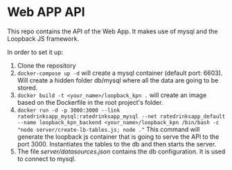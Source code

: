 # Web APP API

This repo contains the API of the Web App.
It makes use of mysql and the Loopback JS framework.

In order to set it up:
1. Clone the repository
2. `docker-compose up -d` will create a mysql container (default port: 6603). 
Will create a hidden folder db/mysql where all the data are going to be stored. 
3. `docker build -t <your_name>/loopback_kpn .` will create an image based on the Dockerfile in the root project's folder.
4. `docker run -d -p 3000:3000 --link ratedrinksapp_mysql:ratedrinksapp_mysql --net ratedrinksapp_default --name loopback_kpn_backend <your_name>/loopback_kpn /bin/bash -c "node server/create-lb-tables.js; node ."`
This command will generate the loopback js container that is going to serve the API to the port 3000. Instantiates the tables
to the db and then starts the server.
5.  The file _server/datasources.json_ contains the db configuration. It is used to connect to mysql.